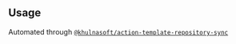 ## Usage

Automated through [`@khulnasoft/action-template-repository-sync`](https://github.com/khulnasoft/action-template-repository-sync)
